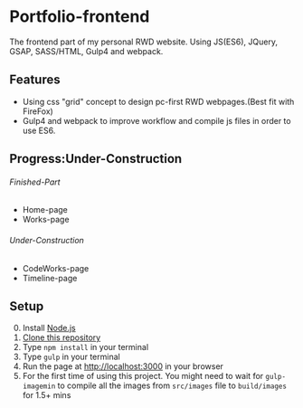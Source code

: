 # Portfolio-frontend
The frontend part of my personal RWD website. Using JS(ES6), JQuery, GSAP, SASS/HTML, Gulp4 and webpack.

## Features 
* Using css "grid" concept to design pc-first RWD webpages.(Best fit with FireFox)
* Gulp4 and webpack to improve workflow and compile js files in order to use ES6.

## Progress:Under-Construction 

###### Finished-Part
* Home-page
* Works-page

###### Under-Construction
* CodeWorks-page
* Timeline-page


## Setup
0. Install [Node.js](https://nodejs.org/en/download/)
1. [Clone this repository](https://docs.github.com/en/free-pro-team@latest/github/creating-cloning-and-archiving-repositories/cloning-a-repository)
2. Type `npm install` in your terminal
3. Type `gulp` in your terminal 
4. Run the page at [http://localhost:3000](http://localhost:3000) in your browser
5. For the first time of using this project. You might need to wait for `gulp-imagemin` to compile all the images from  `src/images` file to `build/images` for 1.5+ mins





